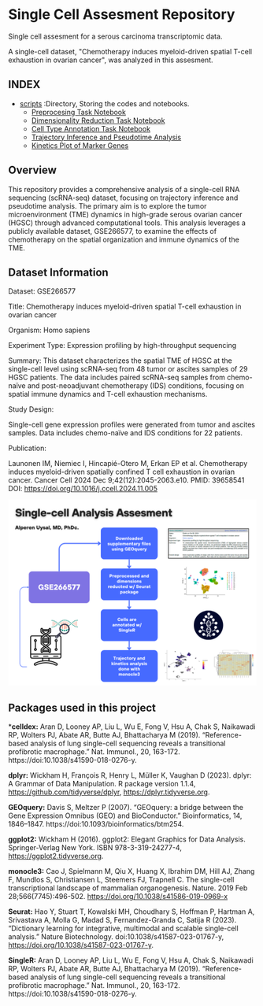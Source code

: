 # Single Cell Assesment Repository
Single cell assesment for a serous carcinoma transcriptomic data.

A single-cell dataset, "Chemotherapy induces myeloid-driven spatial
T-cell exhaustion in ovarian cancer", was analyzed in this assesment.

## INDEX
  - [scripts](scripts/) :Directory, Storing the codes and notebooks.
    - [Preprocesing Task Notebook](scripts/preprocessed.md)
    - [Dimensionality Reduction Task Notebook](scripts/dimension_reduction.md)
    - [Cell Type Annotation Task Notebook](scripts/annotation.md)
    - [Trajectory Inference and Pseudotime Analysis](scripts/trajectory.md)
    - [Kinetics Plot of Marker Genes](scripts/differential_marker.md)

## Overview

This repository provides a comprehensive analysis of a single-cell RNA
sequencing (scRNA-seq) dataset, focusing on trajectory inference and pseudotime
analysis. The primary aim is to explore the tumor microenvironment (TME)
dynamics in high-grade serous ovarian cancer (HGSC) through advanced
computational tools. This analysis leverages a publicly available dataset,
GSE266577, to examine the effects of chemotherapy on the spatial organization
and immune dynamics of the TME.

## Dataset Information
Dataset: GSE266577

Title: Chemotherapy induces myeloid-driven spatial T-cell exhaustion in ovarian
cancer

Organism: Homo sapiens

Experiment Type: Expression profiling by high-throughput sequencing

Summary:
This dataset characterizes the spatial TME of HGSC at the single-cell level
using scRNA-seq from 48 tumor or ascites samples of 29 HGSC patients. The data
includes paired scRNA-seq samples from chemo-naïve and post-neoadjuvant
chemotherapy (IDS) conditions, focusing on spatial immune dynamics and T-cell
exhaustion mechanisms.

Study Design:

Single-cell gene expression profiles were generated from tumor and ascites
samples.
Data includes chemo-naïve and IDS conditions for 22 patients.

Publication:

Launonen IM, Niemiec I, Hincapié-Otero M, Erkan EP et al. Chemotherapy induces
myeloid-driven spatially confined T cell exhaustion in ovarian cancer. Cancer
Cell 2024 Dec 9;42(12):2045-2063.e10. PMID: 39658541
DOI: https://doi.org/10.1016/j.ccell.2024.11.005

![abstract](abstract.png)

## Packages used in this project

***celldex:** Aran D, Looney AP, Liu L, Wu E, Fong V, Hsu A, Chak S, Naikawadi
RP, Wolters PJ, Abate AR, Butte AJ, Bhattacharya M (2019). “Reference-based
analysis of lung single-cell sequencing reveals a transitional profibrotic
macrophage.” Nat. Immunol., 20, 163-172. https://doi:10.1038/s41590-018-0276-y.

**dplyr:** Wickham H, François R, Henry L, Müller K, Vaughan D (2023). dplyr:
A Grammar of Data Manipulation. R package version 1.1.4, 
https://github.com/tidyverse/dplyr, https://dplyr.tidyverse.org.

**GEOquery:** Davis S, Meltzer P (2007). “GEOquery: a bridge between the Gene
Expression Omnibus (GEO) and BioConductor.” Bioinformatics, 14, 1846–1847.
https://doi:10.1093/bioinformatics/btm254.

**ggplot2:** Wickham H (2016). ggplot2: Elegant Graphics for Data Analysis.
Springer-Verlag New York. ISBN 978-3-319-24277-4, https://ggplot2.tidyverse.org.

**monocle3:** Cao J, Spielmann M, Qiu X, Huang X, Ibrahim DM, Hill AJ, Zhang F,
Mundlos S, Christiansen L, Steemers FJ, Trapnell C. The single-cell
transcriptional landscape of mammalian organogenesis. Nature. 2019 Feb
28;566(7745):496-502. https://doi.org/10.1038/s41586-019-0969-x

**Seurat:** Hao Y, Stuart T, Kowalski MH, Choudhary S, Hoffman P, Hartman A,
Srivastava A, Molla G, Madad S, Fernandez-Granda C, Satija R (2023). “Dictionary
learning for integrative, multimodal and scalable single-cell analysis.” Nature
Biotechnology. doi:10.1038/s41587-023-01767-y, 
https://doi.org/10.1038/s41587-023-01767-y.

**SingleR:** Aran D, Looney AP, Liu L, Wu E, Fong V, Hsu A, Chak S, Naikawadi RP,
Wolters PJ, Abate AR, Butte AJ, Bhattacharya M (2019). “Reference-based analysis
of lung single-cell sequencing reveals a transitional profibrotic macrophage.”
Nat. Immunol., 20, 163-172. https://doi:10.1038/s41590-018-0276-y.
